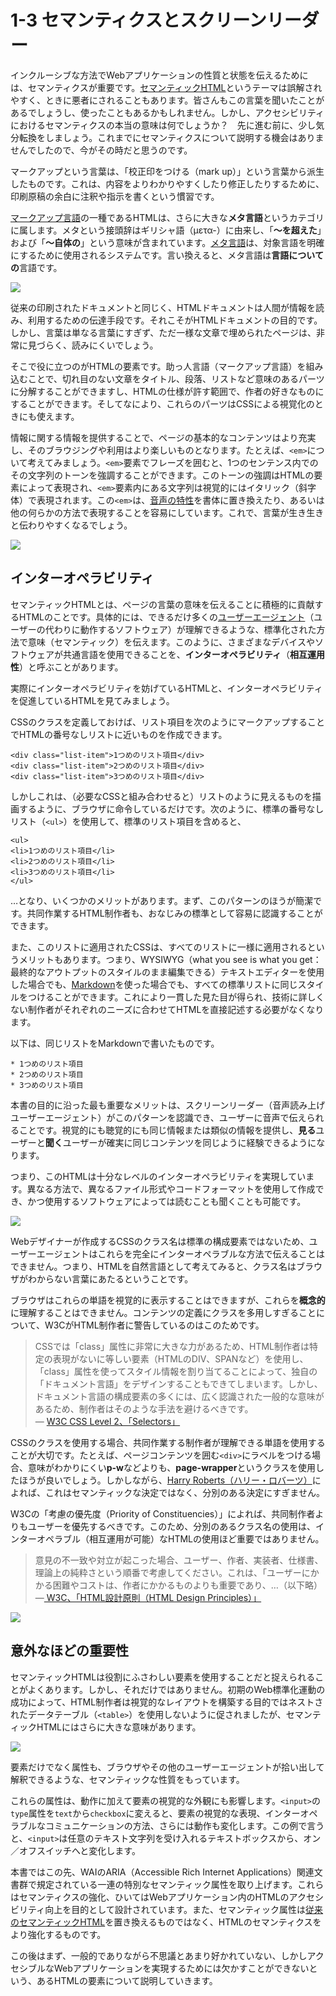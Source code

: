 # 1-3 セマンティクスとスクリーンリーダー
インクルーシブな方法でWebアプリケーションの性質と状態を伝えるためには、セマンティクスが重要です。[セマンティックHTML](http://en.wikipedia.org/wiki/Semantic_HTML)というテーマは誤解されやすく、ときに悪者にされることもあります。皆さんもこの言葉を聞いたことがあるでしょうし、使ったこともあるかもしれません。しかし、アクセシビリティにおけるセマンティクスの本当の意味は何でしょうか？　先に進む前に、少し気分転換をしましょう。これまでにセマンティクスについて説明する機会はありませんでしたので、今がその時だと思うのです。

マークアップという言葉は、「校正印をつける（mark up）」という言葉から派生したものです。これは、内容をよりわかりやすくしたり修正したりするために、印刷原稿の余白に注釈や指示を書くという慣習です。

[マークアップ言語](http://en.wikipedia.org/wiki/Markup_language)の一種であるHTMLは、さらに大きな**メタ言語**というカテゴリに属します。メタという接頭辞はギリシャ語（μετα-）に由来し、「**〜を超えた**」および「**〜自体の**」という意味が含まれています。[メタ言語](http://en.wikipedia.org/wiki/Metalanguage)は、対象言語を明確にするために使用されるシステムです。言い換えると、メタ言語は**言語についての**言語です。

![](../img/1-3_01.png)

従来の印刷されたドキュメントと同じく、HTMLドキュメントは人間が情報を読み、利用するための伝達手段です。それこそがHTMLドキュメントの目的です。しかし、言葉は単なる言葉にすぎず、ただ一様な文章で埋められたページは、非常に見づらく、読みにくいでしょう。

そこで役に立つのがHTMLの要素です。助っ人言語（マークアップ言語）を組み込むことで、切れ目のない文章をタイトル、段落、リストなど意味のあるパーツに分解することができますし、HTMLの仕様が許す範囲で、作者の好きなものにすることができます。そしてなにより、これらのパーツはCSSによる視覚化のときにも使えます。

情報に関する情報を提供することで、ページの基本的なコンテンツはより充実し、そのブラウジングや利用はより楽しいものとなります。たとえば、`<em>`について考えてみましょう。`<em>`要素でフレーズを囲むと、1つのセンテンス内でのその文字列のトーンを強調することができます。このトーンの強調はHTMLの要素によって表現され、`<em>`要素内にある文字列は視覚的にはイタリック（斜字体）で表現されます。この`<em>`は、[音声の特性](https://quote.ucsd.edu/phonoloblog/2006/07/26/phonetics-in-grammar/)を書体に置き換えたり、あるいは他の何らかの方法で表現することを容易にしています。これで、言葉が生き生きと伝わりやすくなるでしょう。

![](../img/1-3_02.png)

## インターオペラビリティ
セマンティックHTMLとは、ページの言葉の意味を伝えることに積極的に貢献するHTMLのことです。具体的には、できるだけ多くの[ユーザーエージェント](http://www.w3.org/TR/UAAG20/)（ユーザーの代わりに動作するソフトウェア）が理解できるような、標準化された方法で意味（セマンティック）を伝えます。このように、さまざまなデバイスやソフトウェアが共通言語を使用できることを、**インターオペラビリティ**（**相互運用性**）と呼ぶことがあります。

実際にインターオペラビリティを妨げているHTMLと、インターオペラビリティを促進しているHTMLを見てみましょう。

CSSのクラスを定義しておけば、リスト項目を次のようにマークアップすることでHTMLの番号なしリストに近いものを作成できます。

```
<div class="list-item">1つめのリスト項目</div>
<div class="list-item">2つめのリスト項目</div>
<div class="list-item">3つめのリスト項目</div>
```

しかしこれは、（必要なCSSと組み合わせると）リストのように見えるものを描画するように、ブラウザに命令しているだけです。次のように、標準の番号なしリスト（`<ul>`）を使用して、標準のリスト項目を含めると、

```
<ul>
<li>1つめのリスト項目</li>
<li>2つめのリスト項目</li>
<li>3つめのリスト項目</li>
</ul>
```

…となり、いくつかのメリットがあります。まず、このパターンのほうが簡潔です。共同作業するHTML制作者も、おなじみの標準として容易に認識することができます。

また、このリストに適用されたCSSは、すべてのリストに一様に適用されるというメリットもあります。つまり、WYSIWYG（what you see is what you get：最終的なアウトプットのスタイルのまま編集できる）テキストエディターを使用した場合でも、[Markdown](http://daringfireball.net/projects/markdown/)を使った場合でも、すべての標準リストに同じスタイルをつけることができます。これにより一貫した見た目が得られ、技術に詳しくない制作者がそれぞれのニーズに合わせてHTMLを直接記述する必要がなくなります。

以下は、同じリストをMarkdownで書いたものです。

```
* 1つめのリスト項目
* 2つめのリスト項目
* 3つめのリスト項目
```

本書の目的に沿った最も重要なメリットは、スクリーンリーダー（音声読み上げユーザーエージェント）がこのパターンを認識でき、ユーザーに音声で伝えられることです。視覚的にも聴覚的にも同じ情報または類似の情報を提供し、**見る**ユーザーと**聞く**ユーザーが確実に同じコンテンツを同じように経験できるようになります。

つまり、このHTMLは十分なレベルのインターオペラビリティを実現しています。異なる方法で、異なるファイル形式やコードフォーマットを使用して作成でき、かつ使用するソフトウェアによっては読むことも聞くことも可能です。

![](../img/1-3_03.png)

Webデザイナーが作成するCSSのクラス名は標準の構成要素ではないため、ユーザーエージェントはこれらを完全にインターオペラブルな方法で伝えることはできません。つまり、HTMLを自然言語として考えてみると、クラス名はブラウザがわからない言葉にあたるということです。

ブラウザはこれらの単語を視覚的に表示することはできますが、これらを**概念的**に理解することはできません。コンテンツの定義にクラスを多用しすぎることについて、W3CがHTML制作者に警告しているのはこのためです。

>CSSでは「class」属性に非常に大きな力があるため、HTML制作者は特定の表現がないに等しい要素（HTMLのDIV、SPANなど）を使用し、「class」属性を使ってスタイル情報を割り当てることによって、独自の「ドキュメント言語」をデザインすることもできてしまいます。しかし、ドキュメント言語の構成要素の多くには、広く認識された一般的な意味があるため、制作者はそのような手法を避けるべきです。<br>
― [W3C CSS Level 2、「Selectors」](http://www.w3.org/TR/CSS2/selector.html#class-html)

CSSのクラスを使用する場合、共同作業する制作者が理解できる単語を使用することが大切です。たとえば、ページコンテンツを囲む`<div>`にラベルをつける場合、意味がわかりにくい**p-w**などよりも、**page-wrapper**というクラスを使用したほうが良いでしょう。しかしながら、[Harry Roberts（ハリー・ロバーツ）](http://csswizardry.com/2010/08/semantics-and-sensibility/)によれば、これはセマンティックな決定ではなく、分別のある決定にすぎません。

W3Cの「考慮の優先度（Priority of Constituencies）」によれば、共同制作者よりもユーザーを優先するべきです。このため、分別のあるクラス名の使用は、インターオペラブル（相互運用が可能）なHTMLの使用ほど重要ではありません。

>意見の不一致や対立が起こった場合、ユーザー、作者、実装者、仕様書、理論上の純粋さという順番で考慮してください。これは、「ユーザーにかかる困難やコストは、作者にかかるものよりも重要であり、…（以下略）<br>
―[ W3C、「HTML設計原則（HTML Design Principles）」](http://www.w3.org/TR/html-design-principles/#priority-of-constituencies)

![](../img/1-3_04.png)

## 意外なほどの重要性

セマンティックHTMLは役割にふさわしい要素を使用することだと捉えられることがよくあります。しかし、それだけではありません。初期のWeb標準化運動の成功によって、HTML制作者は視覚的なレイアウトを構築する目的ではネストされたデータテーブル（`<table>`）を使用しないように促されましたが、セマンティックHTMLにはさらに大きな意味があります。

![](../img/1-3_05.png)

要素だけでなく属性も、ブラウザやその他のユーザーエージェントが拾い出して解釈できるような、セマンティックな性質をもっています。

これらの属性は、動作に加えて要素の視覚的な外観にも影響します。`<input>`の`type`属性を`text`から`checkbox`に変えると、要素の視覚的な表現、インターオペラブルなコミュニケーションの方法、さらには動作も変化します。この例で言うと、`<input>`は任意のテキスト文字列を受け入れるテキストボックスから、オン／オフスイッチへと変化します。

本書ではこの先、WAIのARIA（Accessible Rich Internet Applications）関連文書群で規定されている一連の特別なセマンティック属性を取り上げます。これらはセマンティクスの強化、ひいてはWebアプリケーション内のHTMLのアクセシビリティ向上を目的として設計されています。また、セマンティック属性は[従来のセマンティックHTML](http://www.456bereastreet.com/archive/200711/posh_plain_old_semantic_html/)を置き換えるものではなく、HTMLのセマンティクスをより強化するものです。

この後はまず、一般的でありながら不思議とあまり好かれていない、しかしアクセシブルなWebアプリケーションを実現するためには欠かすことができないという、あるHTMLの要素について説明していきます。
